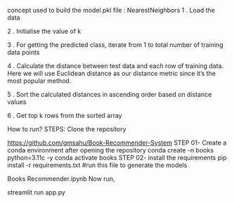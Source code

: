 concept used to build the model.pkl file : NearestNeighbors
1 . Load the data

2 . Initialise the value of k

3 . For getting the predicted class, iterate from 1 to total number of training data points

4 . Calculate the distance between test data and each row of training data. Here we will use Euclidean distance as our distance metric since it’s the most popular method.

5 . Sort the calculated distances in ascending order based on distance values

6 . Get top k rows from the sorted array

How to run?
STEPS:
Clone the repository

https://github.com/gmsahu/Book-Recommender-System
STEP 01- Create a conda environment after opening the repository
conda create -n books python=3.11c -y
conda activate books
STEP 02- install the requirements
pip install -r requirements.txt
#run this file to generate the models

Books Recommender.ipynb
Now run,

streamlit run app.py